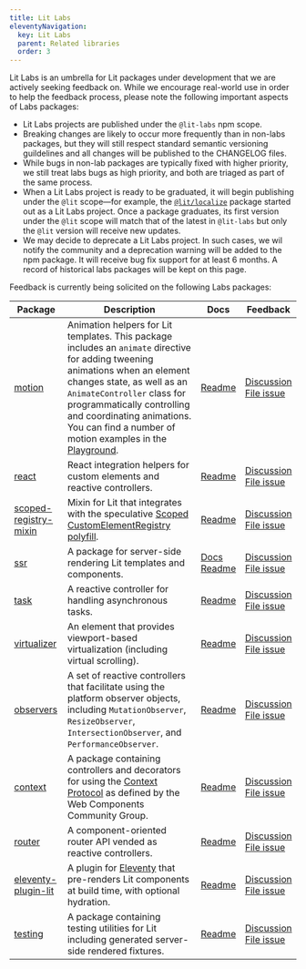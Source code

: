 ```yaml
---
title: Lit Labs
eleventyNavigation:
  key: Lit Labs
  parent: Related libraries
  order: 3
---
```


Lit Labs is an umbrella for Lit packages under development that we are actively seeking feedback on. While we encourage real-world use in order to help the feedback process, please note the following important aspects of Labs packages:

- Lit Labs projects are published under the `@lit-labs` npm scope.
- Breaking changes are likely to occur more frequently than in non-labs packages, but they will still respect standard semantic versioning guildelines and all changes will be published to the CHANGELOG files.
- While bugs in non-lab packages are typically fixed with higher priority, we still treat labs bugs as high priority, and both are triaged as part of the same process.
- When a Lit Labs project is ready to be graduated, it will begin publishing under the `@lit` scope—for example, the [`@lit/localize`](/docs/localization/overview/) package started out as a Lit Labs project. Once a package graduates, its first version under the `@lit` scope will match that of the latest in `@lit-labs` but only the `@lit` version will receive new updates.
- We may decide to deprecate a Lit Labs project. In such cases, we wil notify the community and a deprecation warning will be added to the npm package. It will receive bug fix support for at least 6 months. A record of historical labs packages will be kept on this page.

Feedback is currently being solicited on the following Labs packages:

| Package | Description | Docs | Feedback |
|-|-|-|-|
| [motion](https://www.npmjs.com/package/@lit-labs/motion) | Animation helpers for Lit templates. This package includes an `animate` directive for adding tweening animations when an element changes state, as well as an `AnimateController` class for programmatically controlling and coordinating animations. You can find a number of motion examples in the [Playground](https://lit.dev/playground/#sample=examples/motion-simple). | [Readme](https://github.com/lit/lit/tree/main/packages/labs/motion#readme) | [Discussion](https://github.com/lit/lit/discussions)<br>[File issue](https://github.com/lit/lit/issues/new/choose) |
| [react](https://www.npmjs.com/package/@lit-labs/react) | React integration helpers for custom elements and reactive controllers. | [Readme](https://github.com/lit/lit/tree/main/packages/labs/react#readme) | [Discussion](https://github.com/lit/lit/discussions)<br>[File issue](https://github.com/lit/lit/issues/new/choose) |
| [scoped-registry-mixin](https://www.npmjs.com/package/@lit-labs/scoped-registry-mixin) | Mixin for Lit that integrates with the speculative [Scoped CustomElementRegistry polyfill](https://github.com/webcomponents/polyfills/tree/master/packages/scoped-custom-element-registry). | [Readme](https://github.com/lit/lit/tree/main/packages/labs/scoped-registry-mixin#readme) | [Discussion](https://github.com/lit/lit/discussions)<br>[File issue](https://github.com/lit/lit/issues/new/choose) |
| [ssr](https://www.npmjs.com/package/@lit-labs/ssr) | A package for server-side rendering Lit templates and components. | [Docs](/docs/ssr/overview)<br>[Readme](https://github.com/lit/lit/tree/main/packages/labs/ssr#readme) | [Discussion](https://github.com/lit/lit/discussions)<br>[File issue](https://github.com/lit/lit/issues/new/choose) |
| [task](https://www.npmjs.com/package/@lit-labs/task) | A reactive controller for handling asynchronous tasks. | [Readme](https://github.com/lit/lit/tree/main/packages/labs/task#readme) | [Discussion](https://github.com/lit/lit/discussions)<br>[File issue](https://github.com/lit/lit/issues/new/choose) |
| [virtualizer](https://www.npmjs.com/package/@lit-labs/virtualizer) | An element that provides viewport-based virtualization (including virtual scrolling). | [Readme](https://github.com/lit/lit/tree/main/packages/labs/virtualizer#readme) | [Discussion](https://github.com/lit/lit/discussions)<br>[File issue](https://github.com/lit/lit/issues/new/choose) |
| [observers](https://www.npmjs.com/package/@lit-labs/observers) | A set of reactive controllers that facilitate using the platform observer objects, including `MutationObserver`, `ResizeObserver`, `IntersectionObserver`, and `PerformanceObserver`. | [Readme](https://github.com/lit/lit/tree/main/packages/labs/observers#readme) | [Discussion](https://github.com/lit/lit/discussions)<br>[File issue](https://github.com/lit/lit/issues/new/choose) |
| [context](https://www.npmjs.com/package/@lit-labs/context) | A package containing controllers and decorators for using the [Context Protocol](https://github.com/webcomponents-cg/community-protocols/blob/main/proposals/context.md) as defined by the Web Components Community Group. | [Readme](https://github.com/lit/lit/tree/main/packages/labs/context#readme) | [Discussion](https://github.com/lit/lit/discussions)<br>[File issue](https://github.com/lit/lit/issues/new/choose) |
| [router](https://www.npmjs.com/package/@lit-labs/router) | A component-oriented router API vended as reactive controllers. | [Readme](https://github.com/lit/lit/tree/main/packages/labs/router#readme) | [Discussion](https://github.com/lit/lit/discussions)<br>[File issue](https://github.com/lit/lit/issues/new/choose) |
| [eleventy-plugin-lit](https://www.npmjs.com/package/@lit-labs/eleventy-plugin-lit) | A plugin for [Eleventy](https://www.11ty.dev) that pre-renders Lit components at build time, with optional hydration. | [Readme](https://github.com/lit/lit/tree/main/packages/labs/eleventy-plugin-lit#readme) | [Discussion](https://github.com/lit/lit/discussions)<br>[File issue](https://github.com/lit/lit/issues/new/choose) |
| [testing](https://www.npmjs.com/package/@lit-labs/testing) | A package containing testing utilities for Lit including generated server-side rendered fixtures. | [Readme](https://github.com/lit/lit/tree/main/packages/labs/testing#readme) | [Discussion](https://github.com/lit/lit/discussions)<br>[File issue](https://github.com/lit/lit/issues/new/choose) |
